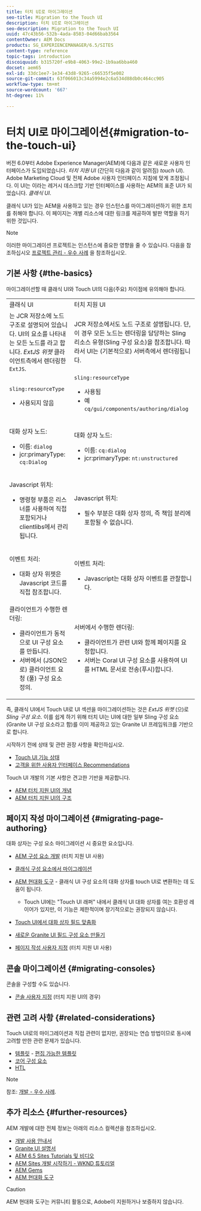 ```yaml
---
title: 터치 UI로 마이그레이션
seo-title: Migration to the Touch UI
description: 터치 UI로 마이그레이션
seo-description: Migration to the Touch UI
uuid: 47c43b56-532b-4ada-8503-04d66bab3564
contentOwner: AEM Docs
products: SG_EXPERIENCEMANAGER/6.5/SITES
content-type: reference
topic-tags: introduction
discoiquuid: b315720f-e9b8-4063-99e2-1b9aa6bba460
docset: aem65
exl-id: 33dc1ee7-1e34-43d8-9265-c66535f5e002
source-git-commit: 63f066013c34a5994e2c6a534d88db0c464cc905
workflow-type: tm+mt
source-wordcount: '667'
ht-degree: 11%

---
```


# 터치 UI로 마이그레이션{#migration-to-the-touch-ui}

버전 6.0부터 Adobe Experience Manager(AEM)에 다음과 같은 새로운 사용자 인터페이스가 도입되었습니다. *터치 지원 UI* (간단히 다음과 같이 알려짐) *touch UI*). Adobe Marketing Cloud 및 전체 Adobe 사용자 인터페이스 지침에 맞게 조정됩니다. 이 UI는 이라는 레거시 데스크탑 기반 인터페이스를 사용하는 AEM의 표준 UI가 되었습니다. *클래식 UI*.

클래식 UI가 있는 AEM을 사용하고 있는 경우 인스턴스를 마이그레이션하기 위한 조치를 취해야 합니다. 이 페이지는 개별 리소스에 대한 링크를 제공하여 발판 역할을 하기 위한 것입니다.

>[!NOTE]
>
>이러한 마이그레이션 프로젝트는 인스턴스에 중요한 영향을 줄 수 있습니다. 다음을 참조하십시오 [프로젝트 관리 - 우수 사례](/help/managing/best-practices.md) 을 참조하십시오.

## 기본 사항 {#the-basics}

마이그레이션할 때 클래식 UI와 Touch UI의 다음(주요) 차이점에 유의해야 합니다.

<table>
 <tbody>
  <tr>
   <td>클래식 UI</td>
   <td>터치 지원 UI</td>
  </tr>
  <tr>
   <td>는 JCR 저장소에 노드 구조로 설명되어 있습니다. UI의 요소를 나타내는 모든 노드를 라고 합니다. <em>ExtJS 위젯</em> 클라이언트측에서 렌더링한 <code>ExtJS</code>.</td>
   <td>JCR 저장소에서도 노드 구조로 설명됩니다. 단, 이 경우 모든 노드는 렌더링을 담당하는 Sling 리소스 유형(Sling 구성 요소)을 참조합니다. 따라서 UI는 (기본적으로) 서버측에서 렌더링됩니다.</td>
  </tr>
  <tr>
   <td><p><code>sling:resourceType</code></p>
    <ul>
     <li>사용되지 않음</li>
    </ul> </td>
   <td><code>sling:resourceType</code>
    <ul>
     <li>사용됨</li>
     <li>예<br /> <code>cq/gui/components/authoring/dialog</code><br /> </li>
    </ul> </td>
  </tr>
  <tr>
   <td><p>대화 상자 노드:</p>
    <ul>
     <li>이름: <code>dialog</code></li>
     <li>jcr:primaryType: <code>cq:Dialog</code></li>
    </ul> </td>
   <td><p>대화 상자 노드:</p>
    <ul>
     <li>이름: <code>cq:dialog</code></li>
     <li>jcr:primaryType: <code>nt:unstructured</code></li>
    </ul> </td>
  </tr>
  <tr>
   <td><p>Javascript 위치:</p>
    <ul>
     <li>명령형 부품은 리스너를 사용하여 직접 포함되거나 clientlibs에서 관리됩니다.</li>
    </ul> </td>
   <td><p>Javascript 위치:</p>
    <ul>
     <li>필수 부분은 대화 상자 정의, 즉 책임 분리에 포함될 수 없습니다.</li>
    </ul> </td>
  </tr>
  <tr>
   <td><p>이벤트 처리:</p>
    <ul>
     <li>대화 상자 위젯은 Javascript 코드를 직접 참조합니다.</li>
    </ul> </td>
   <td><p>이벤트 처리:</p>
    <ul>
     <li>Javascript는 대화 상자 이벤트를 관찰합니다.</li>
    </ul> </td>
  </tr>
  <tr>
   <td>클라이언트가 수행한 렌더링:
    <ul>
     <li>클라이언트가 동적으로 UI 구성 요소를 만듭니다.</li>
     <li>서버에서 (JSON으로) 클라이언트 요청 (풀) 구성 요소 정의.</li>
    </ul> </td>
   <td>서버에서 수행한 렌더링:
    <ul>
     <li>클라이언트가 관련 UI와 함께 페이지를 요청합니다.</li>
     <li>서버는 Coral UI 구성 요소를 사용하여 UI를 HTML 문서로 전송(푸시)합니다.<br /> </li>
    </ul> </td>
  </tr>
 </tbody>
</table>

즉, 클래식 UI에서 Touch UI로 UI 섹션을 마이그레이션하는 것은 *ExtJS 위젯* (으)로 *Sling 구성 요소*. 이를 쉽게 하기 위해 터치 UI는 UI에 대한 일부 Sling 구성 요소(Granite UI 구성 요소라고 함)를 이미 제공하고 있는 Granite UI 프레임워크를 기반으로 합니다.

시작하기 전에 상태 및 관련 권장 사항을 확인하십시오.

* [Touch UI 기능 상태](/help/release-notes/touch-ui-features-status.md)
* [고객을 위한 사용자 인터페이스 Recommendations](/help/sites-deploying/ui-recommendations.md)

Touch UI 개발의 기본 사항은 견고한 기반을 제공합니다.

* [AEM 터치 지원 UI의 개념](/help/sites-developing/touch-ui-concepts.md)
* [AEM 터치 지원 UI의 구조](/help/sites-developing/touch-ui-structure.md)

## 페이지 작성 마이그레이션 {#migrating-page-authoring}

대화 상자는 구성 요소 마이그레이션 시 중요한 요소입니다.

* [AEM 구성 요소 개발](/help/sites-developing/developing-components.md) (터치 지원 UI 사용)
* [클래식 구성 요소에서 마이그레이션](/help/sites-developing/developing-components.md#migrating-from-a-classic-component)
* [AEM 현대화 도구](/help/sites-developing/modernization-tools.md) - 클래식 UI 구성 요소의 대화 상자를 touch UI로 변환하는 데 도움이 됩니다.

   * Touch UI에는 &quot;Touch UI 래퍼&quot; 내에서 클래식 UI 대화 상자를 여는 호환성 레이어가 있지만, 이 기능은 제한적이며 장기적으로는 권장되지 않습니다.

* [Touch UI에서 대화 상자 필드 맞춤화](https://helpx.adobe.com/experience-manager/kt/eseminars/gems/aem-customizing-dialog-fields-in-touch-ui.html)
* [새로운 Granite UI 필드 구성 요소 만들기](/help/sites-developing/granite-ui-component.md)
* [페이지 작성 사용자 지정](/help/sites-developing/customizing-page-authoring-touch.md) (터치 지원 UI 사용)

## 콘솔 마이그레이션 {#migrating-consoles}

콘솔을 구성할 수도 있습니다.

* [콘솔 사용자 지정](/help/sites-developing/customizing-consoles-touch.md) (터치 지원 UI의 경우)

## 관련 고려 사항 {#related-considerations}

Touch UI로의 마이그레이션과 직접 관련이 없지만, 권장되는 연습 방법이므로 동시에 고려할 만한 관련 문제가 있습니다.

* [템플릿](/help/sites-developing/templates.md) - [편집 가능한 템플릿](/help/sites-developing/page-templates-editable.md)
* [코어 구성 요소](https://experienceleague.adobe.com/docs/experience-manager-core-components/using/introduction.html?lang=ko)
* [HTL](https://experienceleague.adobe.com/docs/experience-manager-htl/content/overview.html)

>[!NOTE]
>
>참조: [개발 - 우수 사례](/help/sites-developing/best-practices.md).

## 추가 리소스 {#further-resources}

AEM 개발에 대한 전체 정보는 아래의 리소스 컬렉션을 참조하십시오.

* [개발 사용 안내서](/help/sites-developing/home.md)
* [Granite UI 설명서](https://helpx.adobe.com/experience-manager/6-5/sites/developing/using/reference-materials/granite-ui/api/jcr_root/libs/granite/ui/index.html)
* [AEM 6.5 Sites Tutorials 및 비디오](https://experienceleague.adobe.com/docs/experience-manager-learn/sites/overview.html)
* [AEM Sites 개발 시작하기 - WKND 튜토리얼](/help/sites-developing/getting-started.md)
* [AEM Gems](https://helpx.adobe.com/experience-manager/kt/eseminars/gems/aem-index.html)
* [AEM 현대화 도구](https://opensource.adobe.com/aem-modernize-tools/)

>[!CAUTION]
>
>AEM 현대화 도구는 커뮤니티 활동으로, Adobe이 지원하거나 보증하지 않습니다.
